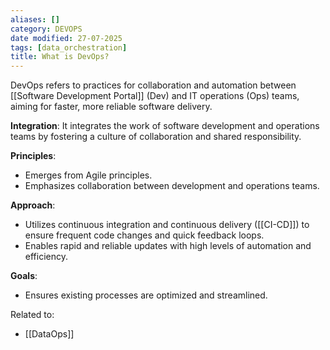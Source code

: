 ```yaml
---
aliases: []
category: DEVOPS
date modified: 27-07-2025
tags: [data_orchestration]
title: What is DevOps?
---
```

DevOps refers to practices for collaboration and automation between [[Software Development Portal]] (Dev) and IT operations (Ops) teams, aiming for faster, more reliable software delivery.

**Integration**: It integrates the work of software development and operations teams by fostering a culture of collaboration and shared responsibility.

**Principles**: 
- Emerges from Agile principles.
- Emphasizes collaboration between development and operations teams.

**Approach**: 
- Utilizes continuous integration and continuous delivery ([[CI-CD]]) to ensure frequent code changes and quick feedback loops.
- Enables rapid and reliable updates with high levels of automation and efficiency.

**Goals**: 
 - Ensures existing processes are optimized and streamlined.

 Related to:
- [[DataOps]]